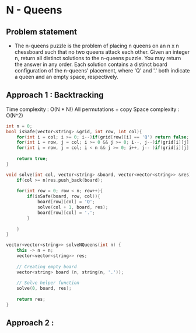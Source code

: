 # N - Queens

## Problem statement 

- The n-queens puzzle is the problem of placing n queens on an n x n chessboard such that no two queens attack each other. Given an integer n, return all distinct solutions to the n-queens puzzle. You may return the answer in any order. Each solution contains a distinct board configuration of the n-queens' placement, where 'Q' and '.' both indicate a queen and an empty space, respectively.

## Approach 1 : Backtracking

Time complexity : O(N \* N!) All permutations + copy
Space complexity : O(N^2)

```cpp
int n = 0;
bool isSafe(vector<string> &grid, int row, int col){        
    for(int i = col; i >= 0; i--)if(grid[row][i] == 'Q') return false;  // Left
    for(int i = row, j = col; i >= 0 && j >= 0; i--, j--)if(grid[i][j] == 'Q') return false;  // UPLEFT
    for(int i = row, j = col; i < n && j >= 0; i++, j-- )if(grid[i][j] == 'Q') return false;  // DOWNLEFT
    
    return true;
}

void solve(int col, vector<string> &board, vector<vector<string>> &res){
    if(col >= n)res.push_back(board);
    
    for(int row = 0; row < n; row++){
        if(isSafe(board, row, col)){
            board[row][col] = 'Q';
            solve(col + 1, board, res);
            board[row][col] = '.';
        }
        
    }
}

vector<vector<string>> solveNQueens(int n) {
    this -> n = n;
    vector<vector<string>> res;
    
    // Creating empty board
    vector<string> board (n, string(n, '.'));
        
    // Solve helper function
    solve(0, board, res);
    
    return res;
}
```
## Approach 2 : 


